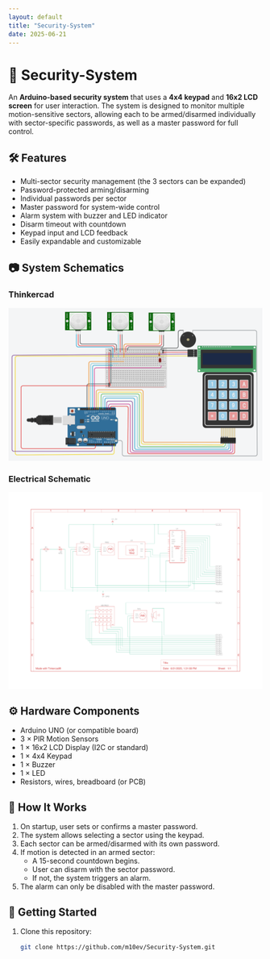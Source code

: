 ```yaml
---
layout: default
title: "Security-System"
date: 2025-06-21
---
```


# 🔐 Security-System

An **Arduino-based security system** that uses a **4x4 keypad** and **16x2 LCD screen** for user interaction. The system is designed to monitor multiple motion-sensitive sectors, allowing each to be armed/disarmed individually with sector-specific passwords, as well as a master password for full control.

## 🛠 Features

- Multi-sector security management (the 3 sectors can be expanded)
- Password-protected arming/disarming
- Individual passwords per sector
- Master password for system-wide control
- Alarm system with buzzer and LED indicator
- Disarm timeout with countdown
- Keypad input and LCD feedback
- Easily expandable and customizable

## 📷 System Schematics

### Thinkercad 
![Electronical Schematic](/images/ElectronicalSchema.png)

### Electrical Schematic  
![Electrical Schematic](/images/ElectricalSchema.png)

## ⚙️ Hardware Components

- Arduino UNO (or compatible board)
- 3 × PIR Motion Sensors
- 1 × 16x2 LCD Display (I2C or standard)
- 1 × 4x4 Keypad
- 1 × Buzzer
- 1 × LED
- Resistors, wires, breadboard (or PCB)

## 🧠 How It Works

1. On startup, user sets or confirms a master password.
2. The system allows selecting a sector using the keypad.
3. Each sector can be armed/disarmed with its own password.
4. If motion is detected in an armed sector:
   - A 15-second countdown begins.
   - User can disarm with the sector password.
   - If not, the system triggers an alarm.
5. The alarm can only be disabled with the master password.

## 🚀 Getting Started

1. Clone this repository:
   ```bash
   git clone https://github.com/m10ev/Security-System.git
